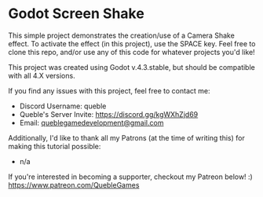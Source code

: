 # Godot Screen Shake
This simple project demonstrates the creation/use of a Camera Shake effect.
To activate the effect (in this project), use the SPACE key.
Feel free to clone this repo, and/or use any of this code for whatever projects you'd like!

This project was created using Godot v.4.3.stable, but should be compatible with all 4.X versions.

If you find any issues with this project, feel free to contact me:
- Discord Username: queble
- Queble's Server Invite: https://discord.gg/kgWXhZjd69
- Email: queblegamedevelopment@gmail.com

Additionally, I'd like to thank all my Patrons (at the time of writing this) for making this tutorial possible:
  - n/a 

If you're interested in becoming a supporter, checkout my Patreon below! :)
https://www.patreon.com/QuebleGames
